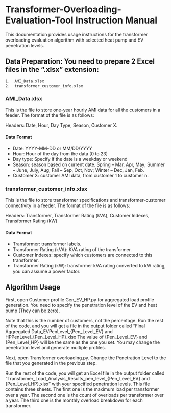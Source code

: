 # Transformer-Overloading-Evaluation-Tool Instruction Manual

This documentation provides usage instructions for the transformer overloading evaluation algorithm with selected heat pump and EV penetration levels.

## Data Preparation: You need to prepare 2 Excel files in the “.xlsx” extension:
    1.	AMI_Data.xlsx
    2.	transformer_customer_info.xlsx

### AMI_Data.xlsx
This is the file to store one-year hourly AMI data for all the customers in a feeder. The format of the file is as follows: 
 
Headers: Date, Hour, Day Type, Season, Customer X.

#### Data Format 
- Date: YYYY-MM-DD or MM/DD/YYYY
- Hour: Hour of the day from the data (0 to 23)
- Day type: Specify if the date is a weekday or weekend
- Season: season based on current date. Spring – Mar, Apr, May; Summer – June, July, Aug; Fall – Sep, Oct, Nov; Winter – Dec, Jan, Feb.
- Customer X: customer AMI data, from customer 1 to customer n.

### transformer_customer_info.xlsx
This is the file to store transformer specifications and transformer-customer connectivity in a feeder. The format of the file is as follows: 
 
Headers: Transformer, Transformer Rating (kVA), Customer Indexes, Transformer Rating (kW)

#### Data Format
- Transformer: transformer labels.
- Transformer Rating (kVA): KVA rating of the transformer.
- Customer Indexes: specify which customers are connected to this transformer.
- Transformer Rating (kW): transformer kVA rating converted to kW rating, you can assume a power factor.

## Algorithm Usage

First, open Customer profile Gen_EV_HP.py for aggregated load profile generation. You need to specify the penetration level of the EV and heat pump (They can be zero).
 
Note that this is the number of customers, not the percentage.
Run the rest of the code, and you will get a file in the output folder called “Final Aggregated Data_EVPenLevel_{Pen_Level_EV} and HPPenLevel_{Pen_Level_HP}.xlsx
The value of {Pen_Level_EV} and {Pen_Level_HP} will be the same as the one you set. You may change the penetration level and generate multiple profiles.

Next, open Transformer overloading.py. Change the Penetration Level to the file that you generated in the previous step.
 
Run the rest of the code, you will get an Excel file in the output folder called “Transformer_Load_Analysis_Results_pen_level_{Pen_Level_EV} and {Pen_Level_HP}.xlsx” with your specified penetration levels.
This file contains three sheets. The first one is the maximum load per transformer over a year. The second one is the count of overloads per transformer over a year. The third one is the monthly overload breakdown for each transformer.



